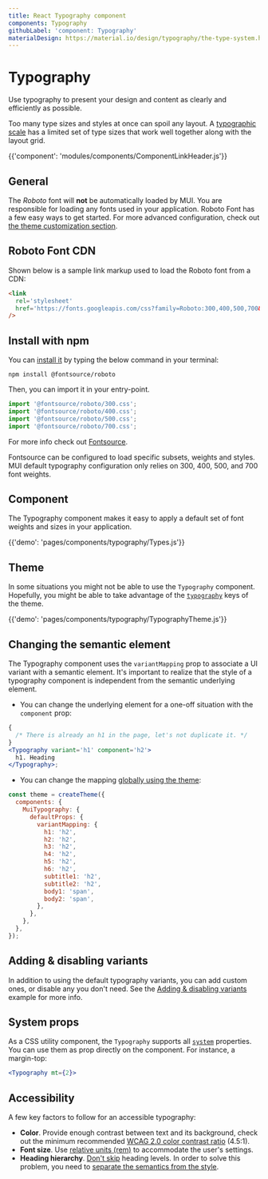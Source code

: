 ```yaml
---
title: React Typography component
components: Typography
githubLabel: 'component: Typography'
materialDesign: https://material.io/design/typography/the-type-system.html
---
```


# Typography

<p class='description'>Use typography to present your design and content as clearly and efficiently as possible.</p>

Too many type sizes and styles at once can spoil any layout.
A [typographic scale](https://material.io/design/typography/#type-scale) has a limited set of type sizes that work well together along with the layout grid.

{{'component': 'modules/components/ComponentLinkHeader.js'}}

## General

The _Roboto_ font will **not** be automatically loaded by MUI.
You are responsible for loading any fonts used in your application.
Roboto Font has a few easy ways to get started. For more advanced configuration, check out
[the theme customization section](/customization/typography/).

## Roboto Font CDN

Shown below is a sample link markup used to load the Roboto font from a CDN:

```html
<link
  rel='stylesheet'
  href='https://fonts.googleapis.com/css?family=Roboto:300,400,500,700&display=swap'
/>
```

## Install with npm

You can [install it](https://www.npmjs.com/package/@fontsource/roboto) by typing the below command in your terminal:

`npm install @fontsource/roboto`

Then, you can import it in your entry-point.

```js
import '@fontsource/roboto/300.css';
import '@fontsource/roboto/400.css';
import '@fontsource/roboto/500.css';
import '@fontsource/roboto/700.css';
```

For more info check out [Fontsource](https://github.com/fontsource/fontsource).

Fontsource can be configured to load specific subsets, weights and styles.
MUI default typography configuration only relies on 300, 400, 500, and 700 font weights.

## Component

The Typography component makes it easy to apply a default set of font weights and sizes in your application.

{{'demo': 'pages/components/typography/Types.js'}}

## Theme

In some situations you might not be able to use the `Typography` component.
Hopefully, you might be able to take advantage of the [`typography`](/customization/default-theme/?expand-path=$.typography) keys of the theme.

{{'demo': 'pages/components/typography/TypographyTheme.js'}}

## Changing the semantic element

The Typography component uses the `variantMapping` prop to associate a UI variant with a semantic element.
It's important to realize that the style of a typography component is independent from the semantic underlying element.

- You can change the underlying element for a one-off situation with the `component` prop:

```jsx
{
  /* There is already an h1 in the page, let's not duplicate it. */
}
<Typography variant='h1' component='h2'>
  h1. Heading
</Typography>;
```

- You can change the mapping [globally using the theme](/customization/theme-components/#default-props):

```js
const theme = createTheme({
  components: {
    MuiTypography: {
      defaultProps: {
        variantMapping: {
          h1: 'h2',
          h2: 'h2',
          h3: 'h2',
          h4: 'h2',
          h5: 'h2',
          h6: 'h2',
          subtitle1: 'h2',
          subtitle2: 'h2',
          body1: 'span',
          body2: 'span',
        },
      },
    },
  },
});
```

## Adding & disabling variants

In addition to using the default typography variants, you can add custom ones, or disable any you don't need. See the [Adding & disabling variants](/customization/typography/#adding-amp-disabling-variants) example for more info.

## System props

As a CSS utility component, the `Typography` supports all [`system`](/system/properties/) properties. You can use them as prop directly on the component.
For instance, a margin-top:

```jsx
<Typography mt={2}>
```

## Accessibility

A few key factors to follow for an accessible typography:

- **Color**. Provide enough contrast between text and its background, check out the minimum recommended [WCAG 2.0 color contrast ratio](https://www.w3.org/TR/UNDERSTANDING-WCAG20/visual-audio-contrast-contrast.html) (4.5:1).
- **Font size**. Use [relative units (rem)](/customization/typography/#font-size) to accommodate the user's settings.
- **Heading hierarchy**. [Don't skip](https://www.w3.org/WAI/tutorials/page-structure/headings/) heading levels. In order to solve this problem, you need to [separate the semantics from the style](#changing-the-semantic-element).
